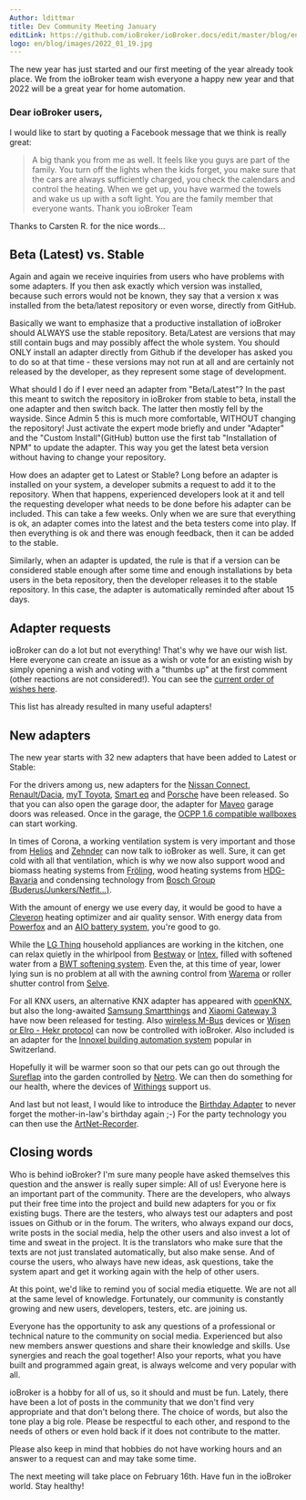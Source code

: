 ```yaml
---
Author: ldittmar
title: Dev Community Meeting January
editLink: https://github.com/ioBroker/ioBroker.docs/edit/master/blog/en/2022_01_19.md
logo: en/blog/images/2022_01_19.jpg
---
```

The new year has just started and our first meeting of the year already took place. We from the ioBroker team wish everyone a happy new year and that 2022 will be a great year for home automation.

### Dear ioBroker users,
I would like to start by quoting a Facebook message that we think is really great:

>A big thank you from me as well. It feels like you guys are part of the family. You turn off the lights when the kids forget, you make sure that the cars are always sufficiently charged, you check the calendars and control the heating. When we get up, you have warmed the towels and wake us up with a soft light. You are the family member that everyone wants. Thank you ioBroker Team

Thanks to Carsten R. for the nice words...

## Beta (Latest) vs. Stable
Again and again we receive inquiries from users who have problems with some adapters. If you then ask exactly which version was installed, because such errors would not be known, they say that a version x was installed from the beta/latest repository or even worse, directly from GitHub.

Basically we want to emphasize that a productive installation of ioBroker should ALWAYS use the stable repository. Beta/Latest are versions that may still contain bugs and may possibly affect the whole system. You should ONLY install an adapter directly from Github if the developer has asked you to do so at that time - these versions may not run at all and are certainly not released by the developer, as they represent some stage of development.

What should I do if I ever need an adapter from "Beta/Latest"?
In the past this meant to switch the repository in ioBroker from stable to beta, install the one adapter and then switch back. The latter then mostly fell by the wayside. Since Admin 5 this is much more comfortable, WITHOUT changing the repository! Just activate the expert mode briefly and under "Adapter" and the "Custom Install"(GitHub) button use the first tab "Installation of NPM" to update the adapter. This way you get the latest beta version without having to change your repository.

How does an adapter get to Latest or Stable?
Long before an adapter is installed on your system, a developer submits a request to add it to the repository. When that happens, experienced developers look at it and tell the requesting developer what needs to be done before his adapter can be included. This can take a few weeks. Only when we are sure that everything is ok, an adapter comes into the latest and the beta testers come into play. If then everything is ok and there was enough feedback, then it can be added to the stable.

Similarly, when an adapter is updated, the rule is that if a version can be considered stable enough after some time and enough installations by beta users in the beta repository, then the developer releases it to the stable repository. In this case, the adapter is automatically reminded after about 15 days.

## Adapter requests
ioBroker can do a lot but not everything! That's why we have our wish list. Here everyone can create an issue as a wish or vote for an existing wish by simply opening a wish and voting with a "thumbs up" at the first comment (other reactions are not considered!). You can see the [current order of wishes here](https://github.com/ioBroker/AdapterRequests/issues?q=is%3Aissue+is%3Aopen+sort%3Areactions-%2B1-desc).

This list has already resulted in many useful adapters!

## New adapters
The new year starts with 32 new adapters that have been added to Latest or Stable:

For the drivers among us, new adapters for the [Nissan Connect](https://github.com/TA2k/ioBroker.nissan), [Renault/Dacia](https://github.com/TA2k/ioBroker.renault), [myT Toyota](https://github.com/TA2k/ioBroker.toyota), [Smart eq](https://github.com/TA2k/ioBroker.smart-eq) and [Porsche](https://github.com/TA2k/ioBroker.porsche) have been released. So that you can also open the garage door, the adapter for [Maveo](https://github.com/TA2k/ioBroker.maveo) garage doors was released. Once in the garage, the [OCPP 1.6 compatible wallboxes](https://github.com/foxriver76/ioBroker.ocpp) can start working.

In times of Corona, a working ventilation system is very important and those from [Helios](https://github.com/iobroker-community-adapters/ioBroker.helios) and [Zehnder](https://github.com/TA2k/ioBroker.zehnder-cloud) can now talk to ioBroker as well. Sure, it can get cold with all that ventilation, which is why we now also support wood and biomass heating systems from [Fröling](https://github.com/TA2k/ioBroker.froeling), wood heating systems from [HDG-Bavaria](https://github.com/SteMaker/ioBroker.hdg-bavaria) and condensing technology from [Bosch Group (Buderus/Junkers/Netfit...)](https://github.com/tp1de/ioBroker.ems-esp).

With the amount of energy we use every day, it would be good to have a [Cleveron](https://github.com/iobroker-community-adapters/ioBroker.cleveron) heating optimizer and air quality sensor. With energy data from [Powerfox](https://github.com/Ax-LED/ioBroker.powerfox2) and an [AIO battery system](https://github.com/Newan/ioBroker.aio), you're good to go.

While the [LG Thinq](https://github.com/TA2k/ioBroker.lg-thinq) household appliances are working in the kitchen, one can relax quietly in the whirlpool from [Bestway](https://github.com/TA2k/ioBroker.bestway) or [Intex](https://github.com/TA2k/ioBroker.intex), filled with softened water from a [BWT softening system](https://github.com/TA2k/ioBroker.bwt). Even the, at this time of year, lower lying sun is no problem at all with the awning control from [Warema](https://github.com/TA2k/ioBroker.wmswebcontrol) or roller shutter control from [Selve](https://github.com/Rintrium/ioBroker.selverf).

For all KNX users, an alternative KNX adapter has appeared with [openKNX](https://github.com/iobroker-community-adapters/ioBroker.openknx), but also the long-awaited [Samsung Smartthings](https://github.com/TA2k/ioBroker.smartthings) and [Xiaomi Gateway 3](https://github.com/lasthead0/ioBroker.xiaomi-gateway3) have now been released for testing. Also [wireless M-Bus](https://github.com/lvogt/ioBroker.wireless-mbus) devices or [Wisen or Elro - Hekr protocol](https://github.com/TA2k/ioBroker.hekr) can now be controlled with ioBroker. Also included is an adapter for the [Innoxel building automation system](https://github.com/matthsc/ioBroker.innoxel) popular in Switzerland.

Hopefully it will be warmer soon so that our pets can go out through the [Sureflap](https://github.com/Sickboy78/ioBroker.sureflap) into the garden controlled by [Netro](https://github.com/realhawker/ioBroker.netro). We can then do something for our health, where the devices of [Withings](https://github.com/TA2k/ioBroker.withings) support us.

And last but not least, I would like to introduce the [Birthday Adapter](https://github.com/klein0r/ioBroker.birthdays) to never forget the mother-in-law's birthday again ;-) For the party technology you can then use the [ArtNet-Recorder](https://github.com/Bannsaenger/ioBroker.artnet-recorder).

## Closing words
Who is behind ioBroker? I'm sure many people have asked themselves this question and the answer is really super simple: All of us! Everyone here is an important part of the community. There are the developers, who always put their free time into the project and build new adapters for you or fix existing bugs. There are the testers, who always test our adapters and post issues on Github or in the forum. The writers, who always expand our docs, write posts in the social media, help the other users and also invest a lot of time and sweat in the project. It is the translators who make sure that the texts are not just translated automatically, but also make sense. And of course the users, who always have new ideas, ask questions, take the system apart and get it working again with the help of other users.

At this point, we'd like to remind you of social media etiquette. We are not all at the same level of knowledge. Fortunately, our community is constantly growing and new users, developers, testers, etc. are joining us.

Everyone has the opportunity to ask any questions of a professional or technical nature to the community on social media. Experienced but also new members answer questions and share their knowledge and skills. Use synergies and reach the goal together! Also your reports, what you have built and programmed again great, is always welcome and very popular with all.

ioBroker is a hobby for all of us, so it should and must be fun. Lately, there have been a lot of posts in the community that we don't find very appropriate and that don't belong there. The choice of words, but also the tone play a big role. Please be respectful to each other, and respond to the needs of others or even hold back if it does not contribute to the matter.

Please also keep in mind that hobbies do not have working hours and an answer to a request can and may take some time.

The next meeting will take place on February 16th. Have fun in the ioBroker world. Stay healthy!
